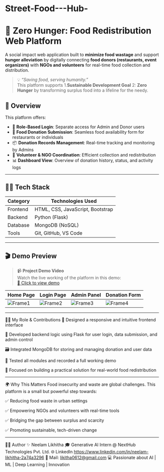 # Street-Food---Hub-
# 🥗 Zero Hunger: Food Redistribution Web Platform

A social impact web application built to **minimize food wastage** and support **hunger alleviation** by digitally connecting **food donors (restaurants, event organizers)** with **NGOs and volunteers** for real-time food collection and distribution.

> 💡 *“Saving food, serving humanity.”*  
> This platform supports
> 1.**Sustainable Development Goal**
>  2: **Zero Hunger** by transforming surplus food into a lifeline for the needy.

## 🚀 Overview

This platform offers:

- 🔐 **Role-Based Login**: Separate access for Admin and Donor users
- 📝 **Food Donation Submission**: Seamless food availability form for restaurants or individuals
- 📦 **Donation Records Management**: Real-time tracking and monitoring by Admins
- 🤝 **Volunteer & NGO Coordination**: Efficient collection and redistribution
- 📊 **Dashboard View**: Overview of donation history, status, and activity logs

---

## 🧑‍💻 Tech Stack

| Category    | Technologies Used            |
|-------------|-------------------------------|
| Frontend    | HTML, CSS, JavaScript, Bootstrap |
| Backend     | Python (Flask)               |
| Database    | MongoDB (NoSQL)              |
| Tools       | Git, GitHub, VS Code         |

---

## 🎬 Demo Preview

> 📹 **Project Demo Video**  
> Watch the live working of the platform in this demo:  
> [🔗 Click to view demo](https://drive.google.com/file/d/1_sntdeD37VIYmFqMiyf85B88rEZa0fkd/view?usp=drive_link)

| Home Page | Login Page | Admin Panel | Donation Form |
|-----------|------------|--------------|----------------|
| ![Frame1](./frame_1.jp) | ![Frame2](./frame_2.jpg) | ![Frame3](./frame_3.jpg) | ![Frame4](./frame_4.jpg) |

---

👩‍💼 My Role & Contributions
🎨 Designed a responsive and intuitive frontend interface

🔗 Developed backend logic using Flask for user login, data submission, and admin control

🗃️ Integrated MongoDB for storing and managing donation and user data

🧪 Tested all modules and recorded a full working demo

🎯 Focused on building a practical solution for real-world food redistribution

---
🌍 Why This Matters
Food insecurity and waste are global challenges. This platform is a small but powerful step towards:

✅ Reducing food waste in urban settings

✅ Empowering NGOs and volunteers with real-time tools

✅ Bridging the gap between surplus and scarcity

✅ Promoting sustainable, tech-driven change

---
👩‍💻 Author ✨ Neelam Likhitha 🎓 Generative AI Intern @ NextHub Technologies Pvt. Ltd. 🌐 LinkedIn https://www.linkedin.com/in/neelam-likhitha-2a74a3296 📧 Mail: likitha0612@gmail.com 💻 Passionate about AI | ML | Deep Learning | Innovation
